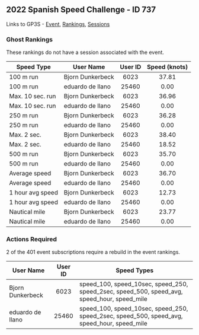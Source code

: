 ## 2022 Spanish Speed Challenge - ID 737

Links to GP3S - [Event](https://www.gps-speedsurfing.com/default.aspx?mnu=event&val=737), [Rankings](https://www.gps-speedsurfing.com/default.aspx?mnu=eventranking&val=737), [Sessions](https://www.gps-speedsurfing.com/default.aspx?mnu=eventsessions&val=737)

### Ghost Rankings

These rankings do not have a session associated with the event.

| Speed Type | User Name | User ID | Speed (knots) |
| ---------- | --------- | :-----: | :-----------: |
| 100 m run | Bjorn Dunkerbeck | 6023 | 37.81 |
| 100 m run | eduardo de llano | 25460 | 0.00 |
| Max. 10 sec. run | Bjorn Dunkerbeck | 6023 | 36.96 |
| Max. 10 sec. run | eduardo de llano | 25460 | 0.00 |
| 250 m run | Bjorn Dunkerbeck | 6023 | 36.28 |
| 250 m run | eduardo de llano | 25460 | 0.00 |
| Max. 2 sec. | Bjorn Dunkerbeck | 6023 | 38.40 |
| Max. 2 sec. | eduardo de llano | 25460 | 18.52 |
| 500 m run | Bjorn Dunkerbeck | 6023 | 35.70 |
| 500 m run | eduardo de llano | 25460 | 0.00 |
| Average speed | Bjorn Dunkerbeck | 6023 | 36.70 |
| Average speed | eduardo de llano | 25460 | 0.00 |
| 1 hour avg speed | Bjorn Dunkerbeck | 6023 | 12.73 |
| 1 hour avg speed | eduardo de llano | 25460 | 0.00 |
| Nautical mile | Bjorn Dunkerbeck | 6023 | 23.77 |
| Nautical mile | eduardo de llano | 25460 | 0.00 |

### Actions Required

2 of the 401 event subscriptions require a rebuild in the event rankings.

| User Name | User ID | Speed Types |
| --------- | :-----: | ----------- |
| Bjorn Dunkerbeck | 6023 | speed_100, speed_10sec, speed_250, speed_2sec, speed_500, speed_avg, speed_hour, speed_mile |
| eduardo de llano | 25460 | speed_100, speed_10sec, speed_250, speed_2sec, speed_500, speed_avg, speed_hour, speed_mile |
